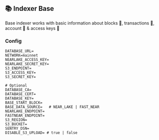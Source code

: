 ## 📚 Indexer Base

Base indexer works with basic information about blocks 🧱, transactions 💸, account 👤 & access keys 🔑

### Config

```
DATABASE_URL=
NETWORK=mainnet
NEARLAKE_ACCESS_KEY=
NEARLAKE_SECRET_KEY=
S3_ENDPOINT=
S3_ACCESS_KEY=
S3_SECRET_KEY=

# Optional
DATABASE_CA=
DATABASE_CERT=
DATABASE_KEY=
BASE_START_BLOCK=
BASE_DATA_SOURCE=   # NEAR_LAKE | FAST_NEAR
NEARLAKE_ENDPOINT=
FASTNEAR_ENDPOINT=
S3_REGION=
S3_BUCKET=
SENTRY_DSN=
DISABLE_S3_UPLOAD= # true | false
```
